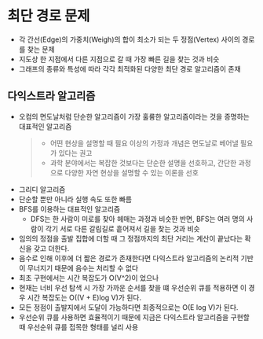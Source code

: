 # 최단 경로 문제
- 각 간선(Edge)의 가중치(Weigh)의 합이 최소가 되는 두 정점(Vertex) 사이의 경로를 찾는 문제
- 지도상 한 지점에서 다른 지점으로 갈 때 가장 빠른 길을 찾는 것과 비슷
- 그래프의 종류와 특성에 따라 각각 최적화된 다양한 최단 경로 알고리즘이 존재
## 다익스트라 알고리즘
-  오컴의 면도날처럼 단순한 알고리즘이 가장 훌륭한 알고리즘이라는 것을 증명하는 대표적인 알고리즘
    > - 어떤 현상을 설명할 때 필요 이상의 가정과 개념은 면도날로 베어낼 필요가 있다는 권고
    > - 과학 분야에서는 복잡한 것보다는 단순한 설명을 선호하고, 간단한 과정으로 다양한 자연 현상을 설명할 수 있는 이론을 선호
- 그리디 알고리즘
- 단순할 뿐만 아니라 실행 속도 또한 빠름
- BFS를 이용하는 대표적인 알고리즘
  - DFS는 한 사람이 미로를 찾아 헤매는 과정과 비슷한 반면, BFS는 여러 명의 사람이 각기 서로 다른 갈림길로 흩어져서 길을 찾는 것과 비슷
- 임의의 정점을 출발 집합에 더할 때 그 정점까지의 최단 거리는 계산이 끝났다는 확신을 갖고 더한다.
- 음수로 인해 이후에 더 짧은 경로가 존재한다면 다익스트라 알고리즘의 논리적 기반이 무너지기 때문에 음수는 처리할 수 없다
- 최초 구현에서는 시간 복잡도가 O(V^2)이 었으나
- 현재는 너비 우선 탐색 시 가장 가까운 순서를 찾을 떄 우선순위 큐를 적용하면 이 경우 시간 복잡도는 O((V + E)log V)가 된다.
- 모든 정점이 출발지에서 도달이 가능하다면 최종적으로는 O(E log V)가 된다.
- 우선순위 큐를 사용하면 효율적이기 때문에 지금은 다익스트라 알고리즘을 구현할 때 우선순위 큐를 접목한 형태를 널리 사용